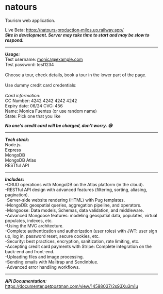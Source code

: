 # natours

Tourism web application.<br>

Live Beta: https://natours-production-milos.up.railway.app/ <br>
***Site in development. Server may take time to start and may be slow to respond.***

--------------

***Usage:***<br>
Test username: monica@example.com<br>
Test password: test1234<br>
<br>
Choose a tour, check details, book a tour in the lower part of the page.<br><br>
Use dummy credit card credentials:<br><br>
<em>Card information:</em><br>
CC Number: 4242 4242 4242 4242<br>
Expiry date: 06/24 CVC: 456<br>
Name: Monica Fuentes (or use random name)<br>
State: Pick one that you like<br>

***No one's credit card will be charged, don't worry. :laughing:***




--------------
***Tech stack:***<br>
Node.js.<br>
Express<br>
MongoDB<br>
MongoDB Atlas<br>
RESTful API<br>

-------------

***Includes:***<br>
-CRUD operations with MongoDB on the Atlas platform (in the cloud).<br>
-RESTful API design with advanced features (filtering, sorting, aliasing, pagination).<br> 
-Server-side website rendering (HTML) with Pug templates.<br>
-MongoDB: geospatial queries, aggregation pipeline, and operators.<br>
-Mongoose: Data models, Schemas, data validation, and middleware.<br>
-Advanced Mongoose features: modeling geospatial data, populates, virtual populates, indexes, etc.<br>
-Using the MVC architecture.<br>
-Complete authentication and authorization (user roles) with JWT: user sign up, log in, password reset, secure cookies, etc.<br>
-Security: best practices, encryption, sanitization, rate limiting, etc.<br>
-Accepting credit card payments with Stripe: Complete integration on the back-end and front-end.<br>
-Uploading files and image processing.<br>
-Sending emails with Mailtrap and Sendinblue.<br>
-Advanced error handling workflows.<br>

-------------
***API Documentation:*** https://documenter.getpostman.com/view/14588037/2s93Xu3m1u
